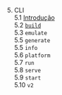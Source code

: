 5. CLI  
5.1 [Introdução](./5a-intro.md)  
5.2 [`build`](./5b-build.md)  
5.3 `emulate`  
5.5 `generate`  
5.5 `info`  
5.6 `platform`  
5.7 `run`  
5.8 `serve`  
5.9 `start`  
5.10 `v2`  

